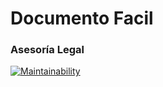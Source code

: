 # Documento Facil
### Asesoría Legal

[![Maintainability](https://api.codeclimate.com/v1/badges/94bd10c016eb9383e0d6/maintainability)](https://codeclimate.com/github/DesarrollosWeb/documentofacil/maintainability)
